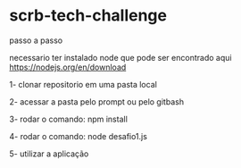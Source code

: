 # scrb-tech-challenge

passo a passo

necessario ter instalado node que pode ser encontrado aqui https://nodejs.org/en/download

1- clonar repositorio em uma pasta local

2- acessar a pasta pelo prompt ou pelo gitbash

3- rodar o comando: npm install

4- rodar o comando: node desafio1.js

5- utilizar a aplicação
